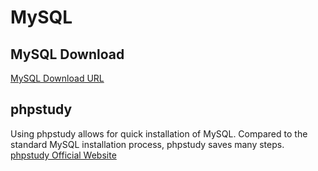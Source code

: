 # MySQL

## MySQL Download

[MySQL Download URL](https://dev.mysql.com/downloads/mysql/)

## phpstudy

Using phpstudy allows for quick installation of MySQL. Compared to the standard MySQL installation process, phpstudy saves many steps. [phpstudy Official Website](https://www.xp.cn/)
